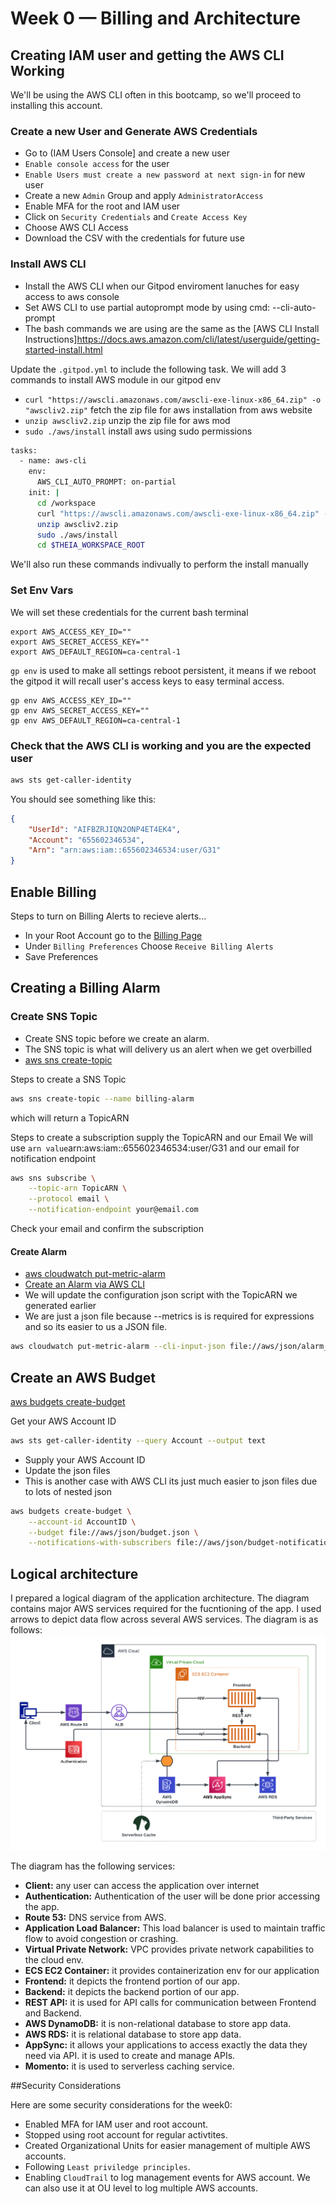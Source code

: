 # Week 0 — Billing and Architecture
## Creating IAM user and getting the AWS CLI Working

We'll be using the AWS CLI often in this bootcamp,
so we'll proceed to installing this account.


### Create a new User and Generate AWS Credentials

- Go to (IAM Users Console] and create a new user
- `Enable console access` for the user
- `Enable Users must create a new password at next sign-in` for new user
- Create a new `Admin` Group and apply `AdministratorAccess`
- Enable MFA for the root and IAM user
- Click on `Security Credentials` and `Create Access Key`
- Choose AWS CLI Access
- Download the CSV with the credentials for future use

### Install AWS CLI

- Install the AWS CLI when our Gitpod enviroment lanuches for easy access to aws console
- Set AWS CLI to use partial autoprompt mode by using cmd: --cli-auto-prompt
- The bash commands we are using are the same as the [AWS CLI Install Instructions]https://docs.aws.amazon.com/cli/latest/userguide/getting-started-install.html


Update the `.gitpod.yml` to include the following task. We will add 3 commands to install AWS module in our gitpod env
- `curl "https://awscli.amazonaws.com/awscli-exe-linux-x86_64.zip" -o "awscliv2.zip"` fetch the zip file for aws installation from aws website
- `unzip awscliv2.zip` unzip the zip file for aws mod
- `sudo ./aws/install`  install aws using sudo permissions

```sh
tasks:
  - name: aws-cli
    env:
      AWS_CLI_AUTO_PROMPT: on-partial
    init: |
      cd /workspace
      curl "https://awscli.amazonaws.com/awscli-exe-linux-x86_64.zip" -o "awscliv2.zip"
      unzip awscliv2.zip
      sudo ./aws/install
      cd $THEIA_WORKSPACE_ROOT
```

We'll also run these commands indivually to perform the install manually


### Set Env Vars

We will set these credentials for the current bash terminal
```
export AWS_ACCESS_KEY_ID=""
export AWS_SECRET_ACCESS_KEY=""
export AWS_DEFAULT_REGION=ca-central-1
```

`gp env` is used to make all settings reboot persistent, it means if we reboot the gitpod it will recall user's access keys to easy terminal access.
```
gp env AWS_ACCESS_KEY_ID=""
gp env AWS_SECRET_ACCESS_KEY=""
gp env AWS_DEFAULT_REGION=ca-central-1
```

### Check that the AWS CLI is working and you are the expected user

```sh
aws sts get-caller-identity
```

You should see something like this:
```json
{
    "UserId": "AIFBZRJIQN2ONP4ET4EK4",
    "Account": "655602346534",
    "Arn": "arn:aws:iam::655602346534:user/G31"
}
```

## Enable Billing 

Steps to turn on Billing Alerts to recieve alerts...


- In your Root Account go to the [Billing Page](https://console.aws.amazon.com/billing/)
- Under `Billing Preferences` Choose `Receive Billing Alerts`
- Save Preferences


## Creating a Billing Alarm

### Create SNS Topic

- Create SNS topic before we create an alarm.
- The SNS topic is what will delivery us an alert when we get overbilled
- [aws sns create-topic](https://docs.aws.amazon.com/cli/latest/reference/sns/create-topic.html)

Steps to create a SNS Topic
```sh
aws sns create-topic --name billing-alarm
```
which will return a TopicARN

Steps to create a subscription supply the TopicARN and our Email
We will use `arn value`arn:aws:iam::655602346534:user/G31 and our email for notification endpoint
```sh
aws sns subscribe \
    --topic-arn TopicARN \
    --protocol email \
    --notification-endpoint your@email.com
```

Check your email and confirm the subscription

#### Create Alarm

- [aws cloudwatch put-metric-alarm](https://docs.aws.amazon.com/cli/latest/reference/cloudwatch/put-metric-alarm.html)
- [Create an Alarm via AWS CLI](https://aws.amazon.com/premiumsupport/knowledge-center/cloudwatch-estimatedcharges-alarm/)
- We will update the configuration json script with the TopicARN we generated earlier
- We are just a json file because --metrics is is required for expressions and so its easier to us a JSON file.

```sh
aws cloudwatch put-metric-alarm --cli-input-json file://aws/json/alarm_config.json
```

## Create an AWS Budget

[aws budgets create-budget](https://docs.aws.amazon.com/cli/latest/reference/budgets/create-budget.html)

Get your AWS Account ID
```sh
aws sts get-caller-identity --query Account --output text
```

- Supply your AWS Account ID
- Update the json files
- This is another case with AWS CLI its just much easier to json files due to lots of nested json

```sh
aws budgets create-budget \
    --account-id AccountID \
    --budget file://aws/json/budget.json \
    --notifications-with-subscribers file://aws/json/budget-notifications-with-subscribers.json
```

## Logical architecture 

I prepared a logical diagram of the application architecture. The diagram contains major AWS services required for the fucntioning of the app.
I used arrows to depict data flow across several AWS services. The diagram is as follows:
![alt text](https://github.com/Gul31/aws-bootcamp-cruddur-2023/blob/main/_docs/assets/Cruddur-Logical%20Diagram.png)

The diagram has the following services:
- **Client:** any user can access the application over internet
- **Authentication:** Authentication of the user will be done prior accessing the app.
- **Route 53:** DNS service from AWS. 
- **Application Load Balancer:** This load balancer is used to maintain traffic flow to avoid congestion or crashing.
- **Virtual Private Network:** VPC provides private network capabilities to the cloud env.
- **ECS EC2 Container:** it provides containerization env for our application
- **Frontend:** it depicts the frontend portion of our app.
- **Backend:** it depicts the backend portion of our app.
- **REST API:** it is used for API calls for communication between Frontend and Backend.
- **AWS DynamoDB:** it is non-relational database to store app data.
- **AWS RDS:** it is relational database to store app data.
- **AppSync:** it allows your applications to access exactly the data they need via API. it is used to create and manage APIs.
- **Momento:** it is used to serverless caching service.

##Security Considerations

Here are some security considerations for the week0:
- Enabled MFA for IAM user and root account.
- Stopped using root account for regular activtites.
- Created Organizational Units for easier management of multiple AWS accounts.
- Following `Least priviledge principles`.
- Enabling `CloudTrail` to log management events for AWS account. We can also use it at OU level to log multiple AWS accounts.
